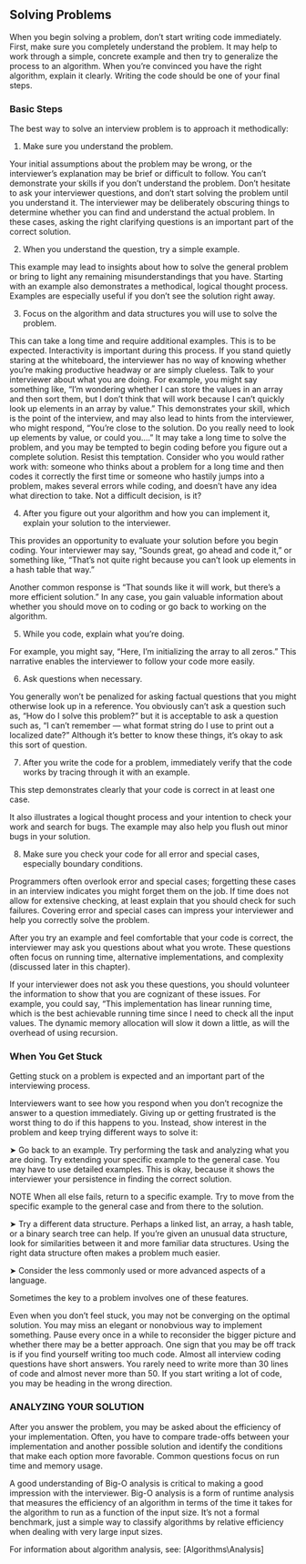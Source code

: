 ## Solving Problems

When you begin solving a problem, don’t start writing code immediately. First, make sure you completely understand the problem. It may help to work through a simple, concrete example and then try to generalize the process to an algorithm. When you’re convinced you have the right algorithm, explain it clearly. Writing the code should be one of your final steps.

### Basic Steps

The best way to solve an interview problem is to approach it methodically:

1. Make sure you understand the problem.

Your initial assumptions about the problem may be wrong, or the interviewer’s explanation may be brief or difficult to follow. You can’t demonstrate your skills if you don’t understand the problem. Don’t hesitate to ask your interviewer questions, and don’t start solving the problem until you understand it. The interviewer may be deliberately obscuring things to determine whether you can find and understand the actual problem. In these cases, asking the right clarifying questions is an important part of the correct solution.

2. When you understand the question, try a simple example.

This example may lead to insights about how to solve the general problem or bring to light any remaining misunderstandings that you have. Starting with an example also demonstrates a methodical, logical thought process. Examples are especially useful if you don’t see the solution right away.

3. Focus on the algorithm and data structures you will use to solve the problem.

This can take a long time and require additional examples. This is to be expected. Interactivity is important during this process. If you stand quietly staring at the whiteboard, the interviewer has no way of knowing whether you’re making productive headway or are simply clueless. Talk to your interviewer about what you are doing. For example, you might say something like, “I’m wondering whether I can store the values in an array and then sort them, but I don’t think that will work because I can’t quickly look up elements in an array by value.” This demonstrates your skill, which is the point of the interview, and may also lead to hints from the interviewer, who might respond, “You’re close to the solution. Do you really need to look up elements by value, or could you….” It may take a long time to solve the problem, and you may be tempted to begin coding before you figure out a complete solution. Resist this temptation. Consider who you would rather work with: someone who thinks about a problem for a long time and then codes it correctly the first time or someone who hastily jumps into a problem, makes several errors while coding, and doesn’t have any idea what direction to take. Not a difficult decision, is it?

4. After you figure out your algorithm and how you can implement it, explain your solution to the interviewer.

This provides an opportunity to evaluate your solution before you begin coding. Your interviewer may say, “Sounds great, go ahead and code it,” or something like, “That’s not quite right because you can’t look up elements in a hash table that way.”

Another common response is “That sounds like it will work, but there’s a more efficient solution.” In any case, you gain valuable information about whether you should move on to coding or go back to working on the algorithm.

5. While you code, explain what you’re doing.

For example, you might say, “Here, I’m initializing the array to all zeros.” This narrative enables the interviewer to follow your code more easily.

6. Ask questions when necessary.

You generally won’t be penalized for asking factual questions that you might otherwise look up in a reference. You obviously can’t ask a question such as, “How do I solve this problem?” but it is acceptable to ask a question such as, “I can’t remember — what format string do I use to print out a localized date?” Although it’s better to know these things, it’s okay to ask this sort of question.

7. After you write the code for a problem, immediately verify that the code works by tracing through it with an example.

This step demonstrates clearly that your code is correct in at least one case.

It also illustrates a logical thought process and your intention to check your
work and search for bugs. The example may also help you flush out minor bugs in your solution.

8. Make sure you check your code for all error and special cases, especially boundary conditions.

Programmers often overlook error and special cases; forgetting these cases in an interview indicates you might forget them on the job. If time does not allow for extensive checking, at least explain that you should check for such failures. Covering error and special cases can impress your interviewer and help you correctly solve the problem.


After you try an example and feel comfortable that your code is correct, the interviewer may ask you questions about what you wrote. These questions often focus on running time, alternative implementations, and complexity (discussed later in this chapter).

If your interviewer does not ask you these questions, you should volunteer the information to show that you are cognizant of these issues. For example, you could say, “This implementation has linear running time, which is the best achievable running time since I need to check all the input values. The dynamic memory allocation will slow it down a little, as will the overhead of using recursion.



### When You Get Stuck

Getting stuck on a problem is expected and an important part of the interviewing process.

Interviewers want to see how you respond when you don’t recognize the answer to a question immediately. Giving up or getting frustrated is the worst thing to do if this happens to you. Instead, show interest in the problem and keep trying different ways to solve it:

➤ Go back to an example.
Try performing the task and analyzing what you are doing. Try extending your specific example to the general case. You may have to use detailed examples. This is okay, because it shows the interviewer your persistence in finding the correct solution.

NOTE When all else fails, return to a specific example. Try to move from the
specific example to the general case and from there to the solution.

➤ Try a different data structure.
Perhaps a linked list, an array, a hash table, or a binary search tree can help. If you’re given an unusual data structure, look for similarities between it and more familiar data structures. Using the right data structure often makes a problem much easier.

➤ Consider the less commonly used or more advanced aspects of a language.

Sometimes the key to a problem involves one of these features.

Even when you don’t feel stuck, you may not be converging on the optimal solution. You may miss an elegant or nonobvious way to implement something. Pause every once in a while to reconsider the bigger picture and whether there may be a better approach. One sign that you may be off track is if you find yourself writing too much code. Almost all interview coding questions have short answers.
You rarely need to write more than 30 lines of code and almost never more than 50. If you start writing a lot of code, you may be heading in the wrong direction.


### ANALYZING YOUR SOLUTION

After you answer the problem, you may be asked about the efficiency of your implementation. Often, you have to compare trade-offs between your implementation and another possible solution and identify the conditions that make each option more favorable. Common questions focus on run time and memory usage.

A good understanding of Big-O analysis is critical to making a good impression with the interviewer. Big-O analysis is a form of runtime analysis that measures the efficiency of an algorithm in terms of the time it takes for the algorithm to run as a function of the input size. It’s not a formal benchmark, just a simple way to classify algorithms by relative efficiency when dealing with very large input sizes.

For information about algorithm analysis, see:
[Algorithms\Analysis]
